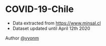 # COVID-19-Chile
 
- Data extracted from https://www.minsal.cl 
- Dataset updated until April 12th 2020

Author [@yyonm](https://www.linkedin.com/in/yyonm/)